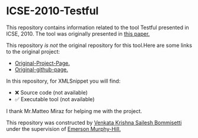 # ICSE-2010-Testful
This repository contains information related to the tool Testful presented in ICSE, 2010.
The tool was originally presented in <a href="http://dl.acm.org.prox.lib.ncsu.edu/citation.cfm?id=1810295.1810353&coll=DL&dl=GUIDE&CFID=722556246&CFTOKEN=87998291">this paper.</a>

This repository _is not_ the original repository for this tool.Here are some links to the original project:
* <a href="https://code.google.com/p/testful/">Original-Project-Page.</a>
* <a href="https://github.com/matteomiraz/testful">Original-github-page.</a>


In this repository, for XMLSnippet you will find:
* :x: Source code (not available)
* :white_check_mark: Executable tool (not available)

I thank Mr.Matteo Miraz for helping me with the project.

This repository was constructed by <a href="https://github.com/saileshbvk">Venkata Krishna Sailesh Bommisetti</a> under the supervision of <a href="https://github.com/CaptainEmerson">Emerson Murphy-Hill.</a>
